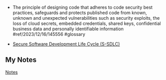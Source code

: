 - The principle of designing code that adheres to code security best practices, safeguards and protects published code from known, unknown and unexpected vulnerabilities such as security exploits, the loss of cloud secrets, embedded credentials, shared keys, confidential business data and personally identifiable information #ref/2023/12/16/145556 #glossary

- [Secure Software Development Life Cycle (S-SDLC)](secure-software-development-life-cycle.md)
## My Notes
[Notes](mynotes/secure-coding-notes.md)
